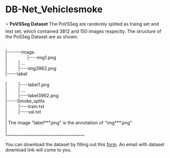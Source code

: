 # DB-Net_Vehiclesmoke

⭐ __PoVSSeg Dataset__ 
The PoVSSeg are randomly splited as traing set and test set, which contained 3812 and 150 images respectly.
The structure of the PoSSeg Dataset are as shown:

.<br>
|-------image. <br>
|    &emsp;&emsp;&emsp;&emsp;   |----img1.png     <br>
|     &emsp;&emsp;  |    ...          <br>
|      &emsp;&emsp; |----img3962.png  <br>
|-----label<br>     
|      &emsp;&emsp; |----label1.png   <br>
|      &emsp;&emsp; |    ...          <br>
|      &emsp;&emsp; |----label3962.png  <br>
|-----Smoke_splits          <br>
|      &emsp;&emsp; |----train.txt      <br>
|      &emsp;&emsp; |----val.txt        <br>
|    <br>
| The image "label***.png" is the annotation of "img***.png" <br>
|   <br>
|______________________________________<br>
.<br>
You can download the dataset by filling out this [form](https://docs.google.com/forms/d/e/1FAIpQLSfZ6Pw6muzzNTMrCV5uGrYsLxy0l1veolO-oH70uu1cJp-GUg/viewform?usp=sf_link). An email with dataset download link will come to you.


